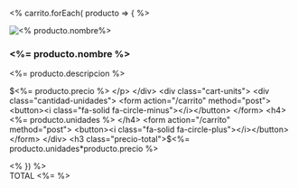 <% carrito.forEach( producto => { %> 
                <article class="card-cart">
                    <img src="images/cart/<%= producto.imagen%>" alt="<% producto.nombre%>">
                    <div class="product-text">
                        <h3 class="product-name"><%= producto.nombre %> </h3>
                        <p class="product-description"><%= producto.descripcion  %> </p>
                        <p class="product-price">$<%= producto.precio  %> </p>
                    </div>
                    <div class="cart-units">
                        <div class="cantidad-unidades">
                    <form action="/carrito" method="post">
                        <button><i class="fa-solid fa-circle-minus"></i></button>
                    </form>
                    <h4><%= producto.unidades %> </h4>
                    <form action="/carrito" method="post">
                        <button><i class="fa-solid fa-circle-plus"></i></button>
                        </form>
                    </div>
                    <h3 class="precio-total">$<%= producto.unidades*producto.precio %> </h3>
                    </div>
                </article>
            <% }) %> 
            <section>TOTAL <%=   %> </section>